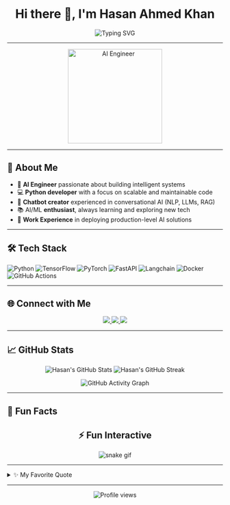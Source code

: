 <!-- Profile README for Hasan-Ahmed-Khan -->

<h1 align="center">Hi there 👋, I'm Hasan Ahmed Khan</h1>

<p align="center">
  <img src="https://readme-typing-svg.demolab.com?font=Fira+Code&size=22&pause=1000&color=01B5A7&center=true&vCenter=true&width=700&lines=AI+Engineer+%7C+Pythonista+%7C+Chatbot+Enthusiast;AI+%26+ML+Explorer+with+Real+World+Experience" alt="Typing SVG" />
</p>

---

<div align="center">
  <img src="https://github.com/Hasan-Ahmed-Khan/Hasan-Ahmed-Khan/blob/main/assets/ai_engineer.gif" alt="AI Engineer" width="220"/>
</div>

---

## 🚀 About Me

- 🎯 **AI Engineer** passionate about building intelligent systems
- 💻 **Python developer** with a focus on scalable and maintainable code
- 🤖 **Chatbot creator** experienced in conversational AI (NLP, LLMs, RAG)
- 📚 AI/ML **enthusiast**, always learning and exploring new tech
- 🏢 **Work Experience** in deploying production-level AI solutions

---

## 🛠️ Tech Stack

![Python](https://img.shields.io/badge/-Python-3776AB?style=for-the-badge&logo=python&logoColor=white)
![TensorFlow](https://img.shields.io/badge/-TensorFlow-FF6F00?style=for-the-badge&logo=tensorflow&logoColor=white)
![PyTorch](https://img.shields.io/badge/-PyTorch-EE4C2C?style=for-the-badge&logo=pytorch&logoColor=white)
![FastAPI](https://img.shields.io/badge/-FastAPI-009688?style=for-the-badge&logo=fastapi&logoColor=white)
![Langchain](https://img.shields.io/badge/-LangChain-2B6CB0?style=for-the-badge&logo=chainlink&logoColor=white)
![Docker](https://img.shields.io/badge/-Docker-2496ED?style=for-the-badge&logo=docker&logoColor=white)
![GitHub Actions](https://img.shields.io/badge/-GitHub%20Actions-2088FF?style=for-the-badge&logo=github-actions&logoColor=white)

---

## 🌐 Connect with Me

<p align="center">
  <a href="https://www.linkedin.com/in/hasan-ahmed-khan/" target="_blank">
    <img src="https://img.shields.io/badge/LinkedIn-0A66C2?style=for-the-badge&logo=linkedin&logoColor=white"/>
  </a>
  <a href="mailto:hasan.ahmed.khan@example.com">
    <img src="https://img.shields.io/badge/Email-D14836?style=for-the-badge&logo=gmail&logoColor=white"/>
  </a>
  <a href="https://twitter.com/yourtwitter" target="_blank">
    <img src="https://img.shields.io/badge/Twitter-1DA1F2?style=for-the-badge&logo=twitter&logoColor=white"/>
  </a>
</p>

---

## 📈 GitHub Stats

<p align="center">
  <img src="https://github-readme-stats.vercel.app/api?username=Hasan-Ahmed-Khan&show_icons=true&theme=radical" alt="Hasan's GitHub Stats"/>
  <img src="https://github-readme-streak-stats.herokuapp.com/?user=Hasan-Ahmed-Khan&theme=radical" alt="Hasan's GitHub Streak"/>
</p>

<p align="center">
  <img src="https://github-readme-activity-graph.cyclic.app/graph?username=Hasan-Ahmed-Khan&bg_color=1a1b27&color=37ebd0&line=01b5a7&point=2962ff&area=true&hide_border=true" alt="GitHub Activity Graph"/>
</p>

---

## 🧩 Fun Facts

<h2 align="center">⚡ Fun Interactive</h2>

<div align="center">
  <img src="https://github.com/mdzohaer/mdzohaer/blob/output/github-contribution-grid-snake.svg" alt="snake gif" />
</div>

---

<details>
  <summary>✨ My Favorite Quote</summary>
  
  > "The best way to predict the future is to invent it." – Alan Kay
</details>

---

<p align="center">
  <img src="https://komarev.com/ghpvc/?username=Hasan-Ahmed-Khan&style=flat-square&color=blue" alt="Profile views"/>
</p>
